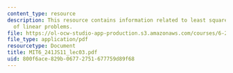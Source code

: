 ```yaml
---
content_type: resource
description: This resource contains information related to least square solutions
  of linear problems.
file: https://ol-ocw-studio-app-production.s3.amazonaws.com/courses/6-241j-dynamic-systems-and-control-spring-2011/800f6ace829b06772751677759d89f68_MIT6_241JS11_lec03.pdf
file_type: application/pdf
resourcetype: Document
title: MIT6_241JS11_lec03.pdf
uid: 800f6ace-829b-0677-2751-677759d89f68
---
```

